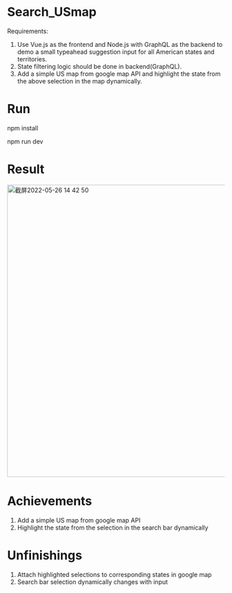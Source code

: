 # Search_USmap
Requirements:
1. Use Vue.js as the frontend and Node.js with GraphQL as the backend to demo a small typeahead suggestion input for all American states and territories.
2. State filtering logic should be done in backend(GraphQL).
3. Add a simple US map from google map API and highlight the state from the above selection in the map dynamically.

# Run
npm install

npm run dev

# Result
<img width="678" alt="截屏2022-05-26 14 42 50" src="https://user-images.githubusercontent.com/83114850/170555339-9ec6caf5-4d88-455e-888d-702710b68e69.png">

# Achievements
1. Add a simple US map from google map API
2. Highlight the state from the selection in the search bar dynamically

# Unfinishings
1. Attach highlighted selections to corresponding states in google map
2. Search bar selection dynamically changes with input
